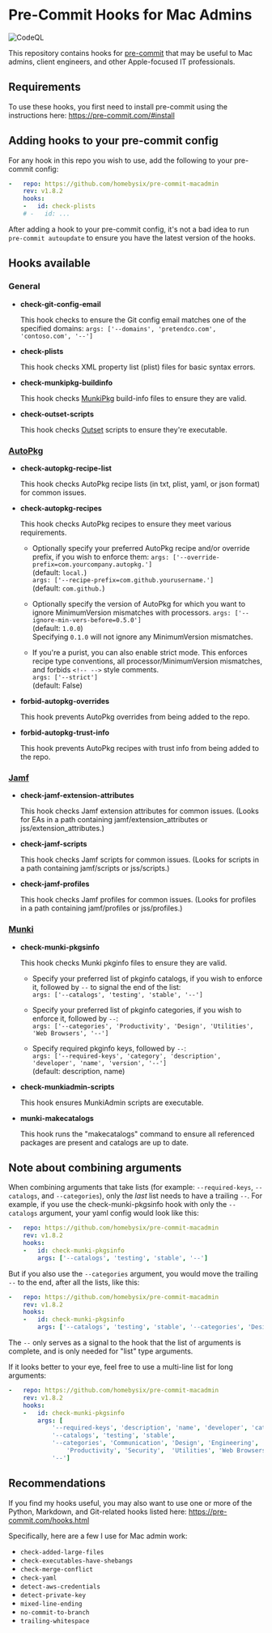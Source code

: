 # Pre-Commit Hooks for Mac Admins

![CodeQL](https://github.com/homebysix/pre-commit-macadmin/workflows/CodeQL/badge.svg)

This repository contains hooks for [pre-commit](https://pre-commit.com/hooks.html) that may be useful to Mac admins, client engineers, and other Apple-focused IT professionals.

## Requirements

To use these hooks, you first need to install pre-commit using the instructions here:
https://pre-commit.com/#install

## Adding hooks to your pre-commit config

For any hook in this repo you wish to use, add the following to your pre-commit config:

```yaml
-   repo: https://github.com/homebysix/pre-commit-macadmin
    rev: v1.8.2
    hooks:
    -   id: check-plists
    # -   id: ...
```

After adding a hook to your pre-commit config, it's not a bad idea to run `pre-commit autoupdate` to ensure you have the latest version of the hooks.

## Hooks available

### General

- __check-git-config-email__

    This hook checks to ensure the Git config email matches one of the specified domains:
        `args: ['--domains', 'pretendco.com', 'contoso.com', '--']`

- __check-plists__

    This hook checks XML property list (plist) files for basic syntax errors.

- __check-munkipkg-buildinfo__

    This hook checks [MunkiPkg](https://github.com/munki/munki-pkg) build-info files to ensure they are valid.

- __check-outset-scripts__

    This hook checks [Outset](https://github.com/chilcote/outset) scripts to ensure they're executable.

### [AutoPkg](https://github.com/autopkg/autopkg)

- __check-autopkg-recipe-list__

    This hook checks AutoPkg recipe lists (in txt, plist, yaml, or json format) for common issues.

- __check-autopkg-recipes__

    This hook checks AutoPkg recipes to ensure they meet various requirements.

    - Optionally specify your preferred AutoPkg recipe and/or override prefix, if you wish to enforce them:
        `args: ['--override-prefix=com.yourcompany.autopkg.']`  
        (default: `local.`)  
        `args: ['--recipe-prefix=com.github.yourusername.']`  
        (default: `com.github.`)

    - Optionally specify the version of AutoPkg for which you want to ignore MinimumVersion mismatches with processors.
        `args: ['--ignore-min-vers-before=0.5.0']`  
        (default: `1.0.0`)  
        Specifying `0.1.0` will not ignore any MinimumVersion mismatches.

    - If you're a purist, you can also enable strict mode. This enforces recipe type conventions, all processor/MinimumVersion mismatches, and forbids `<!-- -->` style comments.  
        `args: ['--strict']`  
        (default: False)

- __forbid-autopkg-overrides__

    This hook prevents AutoPkg overrides from being added to the repo.

- __forbid-autopkg-trust-info__

    This hook prevents AutoPkg recipes with trust info from being added to the repo.

### [Jamf](https://www.jamf.com/)

- __check-jamf-extension-attributes__

    This hook checks Jamf extension attributes for common issues. (Looks for EAs in a path containing jamf/extension_attributes or jss/extension_attributes.)

- __check-jamf-scripts__

    This hook checks Jamf scripts for common issues. (Looks for scripts in a path containing jamf/scripts or jss/scripts.)

- __check-jamf-profiles__

    This hook checks Jamf profiles for common issues. (Looks for profiles in a path containing jamf/profiles or jss/profiles.)

### [Munki](https://github.com/munki/munki)

- __check-munki-pkgsinfo__

    This hook checks Munki pkginfo files to ensure they are valid.

    - Specify your preferred list of pkginfo catalogs, if you wish to enforce it, followed by `--` to signal the end of the list:  
        `args: ['--catalogs', 'testing', 'stable', '--']`

    - Specify your preferred list of pkginfo categories, if you wish to enforce it, followed by `--`:  
        `args: ['--categories', 'Productivity', 'Design', 'Utilities', 'Web Browsers', '--']`

    - Specify required pkginfo keys, followed by `--`:  
        `args: ['--required-keys', 'category', 'description', 'developer', 'name', 'version', '--']`  
        (default: description, name)

- __check-munkiadmin-scripts__

    This hook ensures MunkiAdmin scripts are executable.

- __munki-makecatalogs__

    This hook runs the "makecatalogs" command to ensure all referenced packages are present and catalogs are up to date.

## Note about combining arguments

When combining arguments that take lists (for example: `--required-keys`, `--catalogs`, and `--categories`), only the _last_ list needs to have a trailing `--`. For example, if you use the check-munki-pkgsinfo hook with only the `--catalogs` argument, your yaml config would look like this:

```yaml
-   repo: https://github.com/homebysix/pre-commit-macadmin
    rev: v1.8.2
    hooks:
    -   id: check-munki-pkgsinfo
        args: ['--catalogs', 'testing', 'stable', '--']
```

But if you also use the `--categories` argument, you would move the trailing `--` to the end, after all the lists, like this:

```yaml
-   repo: https://github.com/homebysix/pre-commit-macadmin
    rev: v1.8.2
    hooks:
    -   id: check-munki-pkgsinfo
        args: ['--catalogs', 'testing', 'stable', '--categories', 'Design', 'Engineering', 'Web Browsers', '--']
```

The `--` only serves as a signal to the hook that the list of arguments is complete, and is only needed for "list" type arguments.

If it looks better to your eye, feel free to use a multi-line list for long arguments:

```yaml
-   repo: https://github.com/homebysix/pre-commit-macadmin
    rev: v1.8.2
    hooks:
    -   id: check-munki-pkgsinfo
        args: [
            '--required-keys', 'description', 'name', 'developer', 'category', 'version',
            '--catalogs', 'testing', 'stable',
            '--categories', 'Communication', 'Design', 'Engineering', 'macOS', 'Printers',
                'Productivity', 'Security',  'Utilities', 'Web Browsers',
            '--']
```

## Recommendations

If you find my hooks useful, you may also want to use one or more of the Python, Markdown, and Git-related hooks listed here:
https://pre-commit.com/hooks.html

Specifically, here are a few I use for Mac admin work:

- `check-added-large-files`
- `check-executables-have-shebangs`
- `check-merge-conflict`
- `check-yaml`
- `detect-aws-credentials`
- `detect-private-key`
- `mixed-line-ending`
- `no-commit-to-branch`
- `trailing-whitespace`
